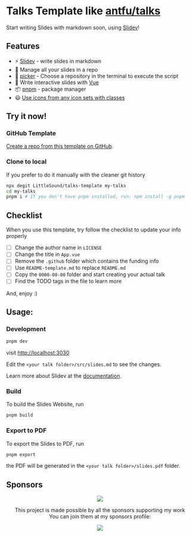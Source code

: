 # Talks Template like [antfu/talks](https://github.com/antfu/talks)

Start writing Slides with markdown soon, using [Slidev](https://github.com/slidevjs/slidev)!

## Features

- ⚡️ [Slidev](https://github.com/slidevjs/slidev) - write slides in markdown
- 🍱 Manage all your slides in a repo
- 🎯 [picker](https://github.com/littlesound/picker) - Choose a repository in the terminal to execute the script
- 📱 Write interactive slides with [Vue](https://vuejs.org/)
- 📦 [pnpm](https://pnpm.io/) - package manager
- 😃 [Use icons from any icon sets with classes](https://github.com/antfu/iconify-json)

## Try it now!

### GitHub Template

[Create a repo from this template on GitHub](https://github.com/LittleSound/talks-template/generate).

### Clone to local

If you prefer to do it manually with the cleaner git history

```bash
npx degit LittleSound/talks-template my-talks
cd my-talks
pnpm i # If you don't have pnpm installed, run: npm install -g pnpm
```

## Checklist

When you use this template, try follow the checklist to update your info properly

- [ ] Change the author name in `LICENSE`
- [ ] Change the title in `App.vue`
- [ ] Remove the `.github` folder which contains the funding info
- [ ] Use `README-template.md` to replace `README.md`
- [ ] Copy the `0000-00-00` folder and start creating your actual talk
- [ ] Find the TODO tags in the file to learn more

And, enjoy :)

## Usage:

### Development

```bash
pnpm dev
```

visit <http://localhost:3030>

Edit the `<your talk folder>/src/slides.md` to see the changes.

Learn more about Slidev at the [documentation](https://sli.dev/).

### Build

To build the Slides Website, run

```bash
pnpm build
```

### Export to PDF

To export the Slides to PDF, run

```bash
pnpm export
```

the PDF will be generated in the `<your talk folder>/slides.pdf` folder.

## Sponsors

<p align="center">
  <a href="https://github.com/sponsors/LittleSound">
    <img src="https://cdn.jsdelivr.net/gh/littlesound/sponsors/sponsors.svg"/>
  </a>
</p>

<p align="center">
  This project is made possible by all the sponsors supporting my work <br>
  You can join them at my sponsors profile:
</p>
<p align="center"><a href="https://github.com/sponsors/LittleSound"><img src="https://img.shields.io/static/v1?label=Sponsor&message=%E2%9D%A4&logo=GitHub&color=%23fe8e86&style=for-the-badge" /></a></p>
